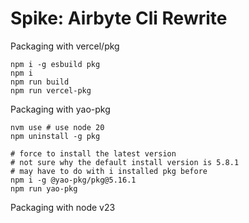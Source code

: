 # Spike: Airbyte Cli Rewrite

Packaging with vercel/pkg

```
npm i -g esbuild pkg
npm i
npm run build
npm run vercel-pkg
```

Packaging with yao-pkg

```
nvm use # use node 20
npm uninstall -g pkg

# force to install the latest version
# not sure why the default install version is 5.8.1
# may have to do with i installed pkg before
npm i -g @yao-pkg/pkg@5.16.1
npm run yao-pkg

```

Packaging with node v23

```


```
